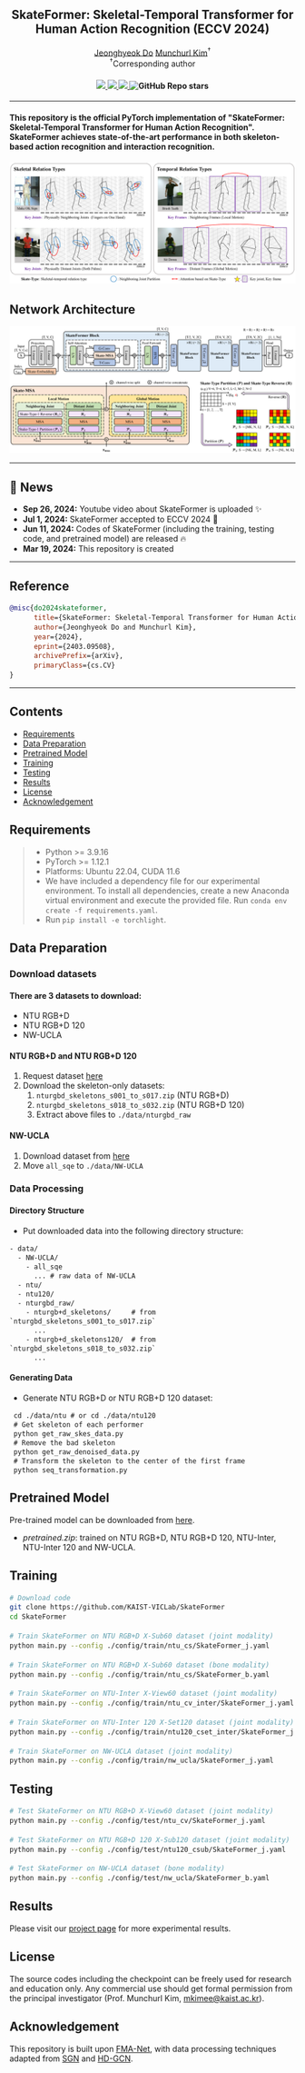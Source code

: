 <div align="center">
<h2>SkateFormer: Skeletal-Temporal Transformer for Human Action Recognition (ECCV 2024)</h2>

<div>    
    <a href='https://sites.google.com/view/jeonghyeokdo/' target='_blank'>Jeonghyeok Do</a>
    <a href='https://www.viclab.kaist.ac.kr/' target='_blank'>Munchurl Kim</a><sup>†</sup>
</div>

<div>
    <sup>†</sup>Corresponding author</span>
</div>

<div>
    <h4 align="center">
        <a href="https://jeonghyeokdo.github.io/SkateFormer_site/" target='_blank'>
        <img src="https://img.shields.io/badge/🐳-Project%20Page-blue">
        </a>
        <a href="https://arxiv.org/abs/2403.09508" target='_blank'>
        <img src="https://img.shields.io/badge/arXiv-2403.09508-b31b1b.svg">
        </a>
        </a>
        <a href="https://www.youtube.com/watch?v=kbYexZ-LfTM" target='_blank'>
        <img src="https://img.shields.io/badge/Presentation-%23FF0000.svg?logo=YouTube&logoColor=white">
        </a>
        <img alt="GitHub Repo stars" src="https://img.shields.io/github/stars/KAIST-VICLab/SkateFormer">
    </h4>
</div>
</div>

---

<h4>
This repository is the official PyTorch implementation of "SkateFormer: Skeletal-Temporal Transformer for Human Action Recognition". SkateFormer achieves state-of-the-art performance in both skeleton-based action recognition and interaction recognition.
</h4>

![](assets/motiv.png)

## Network Architecture
![overall_structure](assets/network.png)

---

## 📧 News
- **Sep 26, 2024:** Youtube video about SkateFormer is uploaded :sparkles:
- **Jul 1, 2024:** SkateFormer accepted to ECCV 2024 :tada:
- **Jun 11, 2024:** Codes of SkateFormer (including the training, testing code, and pretrained model) are released :fire:
- **Mar 19, 2024:** This repository is created

---
## Reference
```BibTeX
@misc{do2024skateformer,
      title={SkateFormer: Skeletal-Temporal Transformer for Human Action Recognition},
      author={Jeonghyeok Do and Munchurl Kim},
      year={2024},
      eprint={2403.09508},
      archivePrefix={arXiv},
      primaryClass={cs.CV}
}
```
---

## Contents
- [Requirements](#requirements)
- [Data Preparation](#data-preparation)
- [Pretrained Model](#pretrained-model)
- [Training](#training)
- [Testing](#testing)
- [Results](#results)
- [License](#license)
- [Acknowledgement](#acknowledgement)

## Requirements
> - Python >= 3.9.16
> - PyTorch >= 1.12.1
> - Platforms: Ubuntu 22.04, CUDA 11.6
> - We have included a dependency file for our experimental environment. To install all dependencies, create a new Anaconda virtual environment and execute the provided file. Run `conda env create -f requirements.yaml`.
> - Run `pip install -e torchlight`.

## Data Preparation

### Download datasets

#### There are 3 datasets to download:

- NTU RGB+D
- NTU RGB+D 120
- NW-UCLA

#### NTU RGB+D and NTU RGB+D 120

1. Request dataset [here](https://rose1.ntu.edu.sg/dataset/actionRecognition)
2. Download the skeleton-only datasets:
   1. `nturgbd_skeletons_s001_to_s017.zip` (NTU RGB+D)
   2. `nturgbd_skeletons_s018_to_s032.zip` (NTU RGB+D 120)
   3. Extract above files to `./data/nturgbd_raw`

#### NW-UCLA

1. Download dataset from [here](https://www.dropbox.com/s/10pcm4pksjy6mkq/all_sqe.zip?dl=0)
2. Move `all_sqe` to `./data/NW-UCLA`

### Data Processing

#### Directory Structure

- Put downloaded data into the following directory structure:

```
- data/
  - NW-UCLA/
    - all_sqe
      ... # raw data of NW-UCLA
  - ntu/
  - ntu120/
  - nturgbd_raw/
    - nturgb+d_skeletons/     # from `nturgbd_skeletons_s001_to_s017.zip`
      ...
    - nturgb+d_skeletons120/  # from `nturgbd_skeletons_s018_to_s032.zip`
      ...
```

#### Generating Data

- Generate NTU RGB+D or NTU RGB+D 120 dataset:

```
 cd ./data/ntu # or cd ./data/ntu120
 # Get skeleton of each performer
 python get_raw_skes_data.py
 # Remove the bad skeleton 
 python get_raw_denoised_data.py
 # Transform the skeleton to the center of the first frame
 python seq_transformation.py
```

## Pretrained Model
Pre-trained model can be downloaded from [here](https://www.dropbox.com/scl/fo/idwyjcyrl53gfknlnpawd/AIUJRWutBL44Frh0d0JsMCg?rlkey=zg85z3sfsn3okux2yobdsoxob&st=pgpogp6c&dl=0).
* *pretrained.zip*: trained on NTU RGB+D, NTU RGB+D 120, NTU-Inter, NTU-Inter 120 and NW-UCLA.

## Training
```bash
# Download code
git clone https://github.com/KAIST-VICLab/SkateFormer
cd SkateFormer

# Train SkateFormer on NTU RGB+D X-Sub60 dataset (joint modality)
python main.py --config ./config/train/ntu_cs/SkateFormer_j.yaml

# Train SkateFormer on NTU RGB+D X-Sub60 dataset (bone modality)
python main.py --config ./config/train/ntu_cs/SkateFormer_b.yaml

# Train SkateFormer on NTU-Inter X-View60 dataset (joint modality)
python main.py --config ./config/train/ntu_cv_inter/SkateFormer_j.yaml

# Train SkateFormer on NTU-Inter 120 X-Set120 dataset (joint modality)
python main.py --config ./config/train/ntu120_cset_inter/SkateFormer_j.yaml 

# Train SkateFormer on NW-UCLA dataset (joint modality)
python main.py --config ./config/train/nw_ucla/SkateFormer_j.yaml
```

## Testing
```bash
# Test SkateFormer on NTU RGB+D X-View60 dataset (joint modality)
python main.py --config ./config/test/ntu_cv/SkateFormer_j.yaml

# Test SkateFormer on NTU RGB+D 120 X-Sub120 dataset (joint modality)
python main.py --config ./config/test/ntu120_csub/SkateFormer_j.yaml

# Test SkateFormer on NW-UCLA dataset (bone modality)
python main.py --config ./config/test/nw_ucla/SkateFormer_b.yaml
```

## Results
Please visit our [project page](https://jeonghyeokdo.github.io/SkateFormer_site/) for more experimental results.

## License
The source codes including the checkpoint can be freely used for research and education only. Any commercial use should get formal permission from the principal investigator (Prof. Munchurl Kim, mkimee@kaist.ac.kr).

## Acknowledgement
This repository is built upon [FMA-Net](https://github.com/KAIST-VICLab/FMA-Net/), with data processing techniques adapted from [SGN](https://github.com/microsoft/SGN) and [HD-GCN](https://github.com/Jho-Yonsei/HD-GCN/).